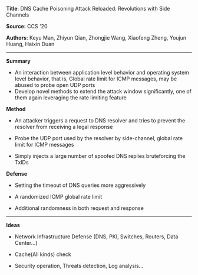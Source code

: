**Title**: DNS Cache Poisoning Attack Reloaded: Revolutions with Side Channels

**Source:** CCS '20

**Authors**: Keyu Man, Zhiyun Qian, Zhongjie Wang, Xiaofeng Zheng, Youjun Huang, Haixin Duan

---

**Summary**

* An interaction between application level behavior and operating system level behavior, that is, Global rate limit for ICMP messages, may be abused to probe open UDP ports
* Develop novel methods to extend the attack window significantly, one of them again leveraging the rate limiting feature

**Method**

* An attacker triggers a request to DNS resolver and tries to prevent the resolver from receiving a legal response

* Probe the UDP port used by the resolver by side-channel, global rate limit for ICMP messages

* Simply injects a large number of spoofed DNS replies bruteforcing the TxIDs  

**Defense**

* Setting the timeout of DNS queries more aggressively

* A randomized ICMP global rate limit

* Additional randomness in both request and response

----

**Ideas**

* Network Infrastructure Defense (DNS, PKI, Switches, Routers, Data Center...)

* Cache(All kinds) check

* Security operation, Threats detection, Log analysis...
